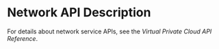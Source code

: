 # Network API Description<a name="EN-US_TOPIC_0022067718"></a>

For details about network service APIs, see the  _Virtual Private Cloud API Reference_.


